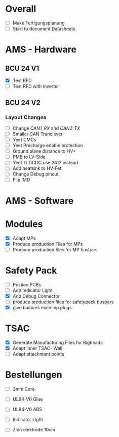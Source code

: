 # Overall
- [ ] Make Fertigungsplanung 
- [ ] Start to document Datasheets
# AMS - Hardware
## BCU 24 V1
- [x]  Test RFD
- [ ] Test RFD with Inverter
## BCU 24 V2
### Layout Changes
- [ ] Change *CAN1_RX* and *CAN2_TX*
- [ ] Smaller CAN Tranciever
- [ ] Yeet CMCs
- [ ] Yeet Precharge enable protection
- [ ] Ground plane distance to HV+
- [ ] PMB to LV-Side
- [ ] Yeet TI DCDC use 2412 instead
- [ ] Add heatsink to HV-Fet
- [ ] Change Debug pinout
- [ ] Flip IMD
# AMS - Software
# Modules
- [x] Adapt MPs
- [x] Produce production Files for MPs
- [ ] Produce production files for MP busbars
# Safety Pack
- [ ] Postion PCBs
- [ ] Add Indicator Light
- [x] Add Debug Connector
- [ ] produce production files for safetypack busbars
- [x] give busbars male mp plugs
# TSAC
- [x] Generate Manufacturing Files for Bigheads
- [x] Adapt inner TSAC- Wall
- [ ] Adapt attachment points

# Bestellungen
- [ ] 3mm Core
- [ ] UL94-V0 Glue
- [ ] UL94-V0 ABS
- [ ] Indicator Light
- [ ] Zinn elektrode 10cm


